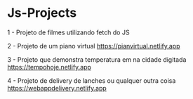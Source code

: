 # Js-Projects

1 - Projeto de filmes utilizando fetch do JS 

2 - Projeto de um piano virtual <a> https://pianvirtual.netlify.app </a>

3 - Projeto que demonstra temperatura em na cidade digitada <a> https://tempohoje.netlify.app </a>

4 - Projeto de delivery de lanches ou qualquer outra coisa  <a> https://webappdelivery.netlify.app </a>

